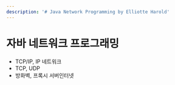 ```yaml
---
description: '# Java Network Programming by Elliotte Harold'
---
```


# 자바 네트워크 프로그래밍

* TCP/IP, IP 네트워크 
* TCP, UDP
* 방화벽, 프록시 서버인터넷 

